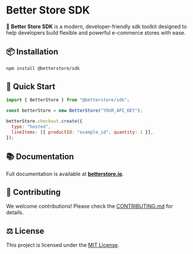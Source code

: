 # Better Store SDK

🚀 **Better Store SDK** is a modern, developer-friendly sdk toolkit designed to help developers build flexible and powerful e-commerce stores with ease.

## 📦 Installation

```sh
npm install @betterstore/sdk
```

## 🚀 Quick Start

```javascript
import { BetterStore } from "@betterstore/sdk";

const betterStore = new BetterStore("YOUR_API_KEY");

betterStore.checkout.create({
  type: "hosted",
  lineItems: [{ productId: "example_id", quantity: 1 }],
});
```

## 📚 Documentation

Full documentation is available at **[betterstore.io](https://betterstore.io)**.

## 🤝 Contributing

We welcome contributions! Please check the [CONTRIBUTING.md](./CONTRIBUTING.md) for details.

## ⚖️ License

This project is licensed under the [MIT License](./LICENSE).

